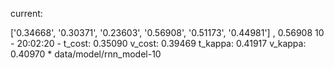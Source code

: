 current:

['0.34668', '0.30371', '0.23603', '0.56908', '0.51173', '0.44981'] ,  0.56908
10 - 20:02:20 - t_cost: 0.35090 v_cost: 0.39469 t_kappa: 0.41917 v_kappa: 0.40970  * data/model/rnn_model-10
